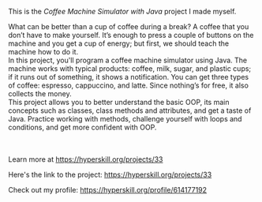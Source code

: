 This is the *Coffee Machine Simulator with Java* project I made myself.


<div>
<p>What can be better than a cup of coffee during a break? A coffee that you don’t have to make yourself. It’s enough to press a couple of buttons on the machine and you get a cup of energy; but first, we should teach the machine how to do it.<br>
In this project, you'll program a coffee machine simulator using Java. The machine works with typical products: coffee, milk, sugar, and plastic cups; if it runs out of something, it shows a notification. You can get three types of coffee: espresso, cappuccino, and latte. Since nothing’s for free, it also collects the money.<br>
This project allows you to better understand the basic OOP, its main concepts such as classes, class methods and attributes, and get a taste of Java. Practice working with methods, challenge yourself with loops and conditions, and get more confident with OOP.</p>
</div><br/><br/>Learn more at <a href="https://hyperskill.org/projects/33?utm_source=ide&utm_medium=ide&utm_campaign=ide&utm_content=project-card">https://hyperskill.org/projects/33</a>

Here's the link to the project: https://hyperskill.org/projects/33

Check out my profile: https://hyperskill.org/profile/614177192